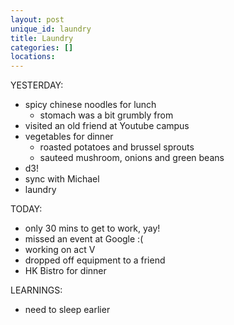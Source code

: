 ```yaml
---
layout: post
unique_id: laundry
title: Laundry
categories: []
locations: 
---
```


YESTERDAY:
* spicy chinese noodles for lunch
  * stomach was a bit grumbly from 
* visited an old friend at Youtube campus
* vegetables for dinner
  * roasted potatoes and brussel sprouts
  * sauteed mushroom, onions and green beans
* d3!
* sync with Michael
* laundry

TODAY:
* only 30 mins to get to work, yay!
* missed an event at Google :(
* working on act V
* dropped off equipment to a friend
* HK Bistro for dinner

LEARNINGS:
* need to sleep earlier
